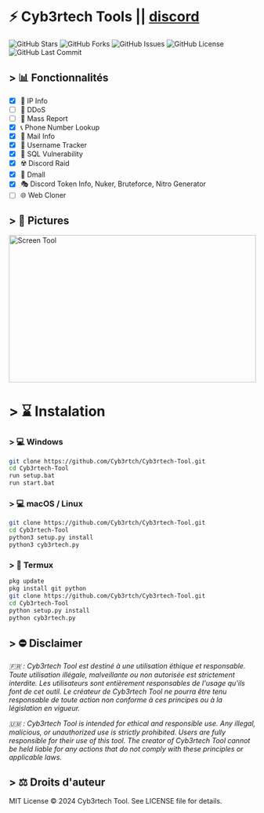 # ⚡️ Cyb3rtech Tools || [discord](https://discord.gg/mP6NvAgF2q)

![GitHub Stars](https://img.shields.io/github/stars/Cyb3rtch/Cyb3rtech-Tool?style=social) ![GitHub Forks](https://img.shields.io/github/forks/Cyb3rtch/Cyb3rtech-Tool?style=social) ![GitHub Issues](https://img.shields.io/github/issues/Cyb3rtch/Cyb3rtech-Tool)
![GitHub License](https://img.shields.io/github/license/Cyb3rtch/Cyb3rtech-Tool) ![GitHub Last Commit](https://img.shields.io/github/last-commit/Cyb3rtch/Cyb3rtech-Tool)
## > 📊 Fonctionnalités

- [x] 📍 IP Info
- [ ] 🛜 DDoS
- [ ] 🚫 Mass Report
- [x] 📞 Phone Number Lookup
- [x] 📩 Mail Info
- [x] 👤 Username Tracker
- [x] 💉 SQL Vulnerability
- [x] ☢️ Discord Raid
- [x] 👥️ Dmall
- [x] 🎭 Discord Token Info, Nuker, Bruteforce, Nitro Generator
- [ ] 🌐 Web Cloner 
      
## > 📸 Pictures

<div style="display: flex; justify-content: center;">
    <img src="https://cdn.discordapp.com/attachments/1331702780842217542/1334193583963639980/47j271d.png?ex=679ba41a&is=679a529a&hm=bb796b292ebf6988aea7e65e1085f443794b49c6dc4bcf25ffdf6993ef5e708e&" alt="Screen Tool" style="width:100%; height:300px; object-fit:cover;"/>
</div>

# > ⌛️ Instalation

### > 💻 Windows

```bash
git clone https://github.com/Cyb3rtch/Cyb3rtech-Tool.git
cd Cyb3rtech-Tool
run setup.bat
run start.bat
```

### > 💻 macOS / Linux

```bash
git clone https://github.com/Cyb3rtch/Cyb3rtech-Tool.git
cd Cyb3rtech-Tool
python3 setup.py install
python3 cyb3rtech.py
```

### > 📱 Termux

```bash
pkg update
pkg install git python
git clone https://github.com/Cyb3rtch/Cyb3rtech-Tool.git
cd Cyb3rtech-Tool
python setup.py install
python cyb3rtech.py
```

## > ⛔️ Disclaimer
*🇫🇷 : Cyb3rtech Tool est destiné à une utilisation éthique et responsable. Toute utilisation illégale, malveillante ou non autorisée est strictement interdite. Les utilisateurs sont entièrement responsables de l'usage qu'ils font de cet outil. Le créateur de Cyb3rtech Tool ne pourra être tenu responsable de toute action non conforme à ces principes ou à la législation en vigueur.*

*🇺🇲 : Cyb3rtech Tool is intended for ethical and responsible use. Any illegal, malicious, or unauthorized use is strictly prohibited. Users are fully responsible for their use of this tool. The creator of Cyb3rtech Tool cannot be held liable for any actions that do not comply with these principles or applicable laws.*

## > ⚖️  Droits d'auteur
MIT License © 2024 Cyb3rtech Tool. See LICENSE file for details.
